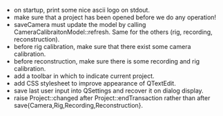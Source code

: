 * on startup, print some nice ascii logo on stdout.
* make sure that a project has been opened before we do any operation!
* saveCamera must update the model by calling CameraCalibraitonModel::refresh. Same for the others (rig, recording, reconstruction).
* before rig calibration, make sure that there exist some camera calibration.
* before reconstruction, make sure there is some recording and rig calibration.
* add a toolbar in which to indicate current project.
* add CSS stylesheet to improve appearance of QTextEdit.
* save last user input into QSettings and recover it on dialog display.
* raise Project::changed after Project::endTransaction rather than after save{Camera,Rig,Recording,Reconstruction}.

